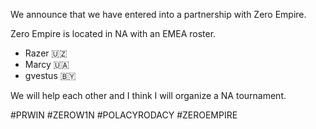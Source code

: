 We announce that we have entered into a partnership with Zero Empire.

Zero Empire is located in NA with an EMEA roster.
- Razer 🇺🇿
- Marcy 🇺🇦
- gvestus 🇧🇾

We will help each other and I think I will organize a NA tournament.

#PRWIN #ZEROW1N #POLACYRODACY #ZEROEMPIRE